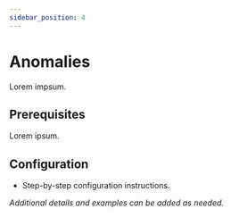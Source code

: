 ```yaml
---
sidebar_position: 4
---
```


# Anomalies

Lorem impsum.

## Prerequisites

Lorem ipsum.

## Configuration

- Step-by-step configuration instructions.

_Additional details and examples can be added as needed._